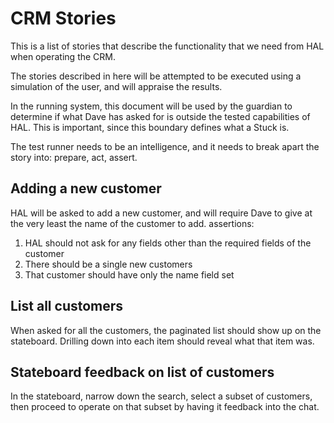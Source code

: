 # CRM Stories

This is a list of stories that describe the functionality that we need from HAL
when operating the CRM.

The stories described in here will be attempted to be executed using a
simulation of the user, and will appraise the results.

In the running system, this document will be used by the guardian to determine
if what Dave has asked for is outside the tested capabilities of HAL. This is
important, since this boundary defines what a Stuck is.

The test runner needs to be an intelligence, and it needs to break apart the
story into: prepare, act, assert.

## Adding a new customer

HAL will be asked to add a new customer, and will require Dave to give at the
very least the name of the customer to add. assertions:

1. HAL should not ask for any fields other than the required fields of the
   customer
1. There should be a single new customers
1. That customer should have only the name field set

## List all customers

When asked for all the customers, the paginated list should show up on the
stateboard. Drilling down into each item should reveal what that item was.

## Stateboard feedback on list of customers

In the stateboard, narrow down the search, select a subset of customers, then
proceed to operate on that subset by having it feedback into the chat.
